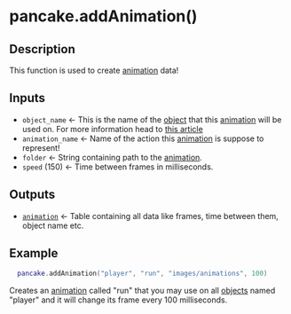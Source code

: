 # pancake.addAnimation()

## Description

This function is used to create [animation](http://mightypancake.games/#/documentation/topics/animations) data!

## Inputs

* `object_name` <- This is the name of the [object](http://mightypancake.games/#/documentation/topics/objects) that this [animation](http://mightypancake.games/#/documentation/topics/animations) will be used on. For more information head to [this article](http://mightypancake.games/#/documentation/topics/animations?id=how-to-create-animation)
* `animation_name` <- Name of the action this [animation](http://mightypancake.games/#/documentation/topics/animations) is suppose to represent!
* `folder` <- String containing path to the [animation](http://mightypancake.games/#/documentation/topics/animations).
* `speed` (150) <- Time between frames in milliseconds.

## Outputs

* [`animation`](http://mightypancake.games/#/documentation/topics/animations) <- Table containing all data like frames, time between them, object name etc.

## Example

```lua
  pancake.addAnimation("player", "run", "images/animations", 100)
```

Creates an [animation](http://mightypancake.games/#/documentation/topics/animations) called "run" that you may use on all [objects](http://mightypancake.games/#/documentation/topics/objects) named "player" and it will change its frame every 100 milliseconds.
